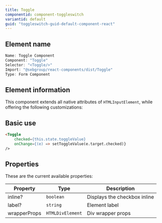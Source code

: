 ```yaml
---
title: Toggle
componentid: component-toggleswitch
variantid: default
guid: "toggleswitch-guid-default-component-react"
---
```


## Element name

```javascript
Name: Toggle Component
Component: "Toggle"
Selector: "<Toggle/>"
Import: "@sebgroup/react-components/dist/Toggle"
Type: Form Component
```

## Element information

This component extends all native attributes of `HTMLInputElement`, while offering the following customizations:

## Basic use

```html
<Toggle
    checked={this.state.toggleValue}
    onChange={(e) => setToggleValue(e.target.checked)}
/>
```

## Properties

These are the current available properties:

| Property     | Type             | Description                  |
| ------------ | ---------------- | ---------------------------- |
| inline?      | `boolean`        | Displays the checkbox inline |
| label?       | `string`         | Element label                |
| wrapperProps | `HTMLDivElement` | Div wrapper props            |

